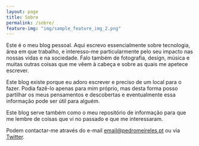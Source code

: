 ```yaml
---
layout: page
title: Sobre
permalink: /sobre/
feature-img: "img/sample_feature_img_2.png"
---
```


Este é o meu blog pessoal. Aqui escrevo essencialmente sobre tecnologia, área em que trabalho, e interesso-me particularmente pelo seu impacto nas nossas vidas e na sociedade. Falo também de fotografia, design, música e muitas outras coisas que me vêem à cabeça e sobre as quais me apetece escrever.

Este blog existe porque eu adoro escrever e preciso de um local para o fazer. Podia fazê-lo apenas para mim próprio, mas desta forma posso partilhar os meus pensamentos e descobertas e eventualmente essa informação pode ser útil para alguém.

Este blog serve também como o meu repositório de informação para que me lembre de coisas que vi no passado e que me interessaram.

Podem contactar-me através do e-mail email@pedromeireles.pt ou via [Twitter](https://twitter.com/pedroameireles).
